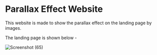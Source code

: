 # Parallax Effect Website

This website is made to show the parallax effect on the landing page by images. 

The landing page is shown below - 

![Screenshot (65)](https://user-images.githubusercontent.com/109027067/231966491-c1ad80dd-6774-450f-ba3f-e8b35f5771e2.png)

